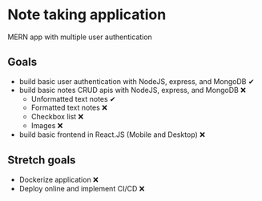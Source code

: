 # Note taking application

MERN app with multiple user authentication

## Goals

- build basic user authentication with NodeJS, express, and MongoDB ✔
- build basic notes CRUD apis with NodeJS, express, and MongoDB ❌
  - Unformatted text notes ✔
  - Formatted text notes ❌
  - Checkbox list ❌
  - Images ❌
- build basic frontend in React.JS (Mobile and Desktop) ❌

## Stretch goals

- Dockerize application ❌
- Deploy online and implement CI/CD ❌
